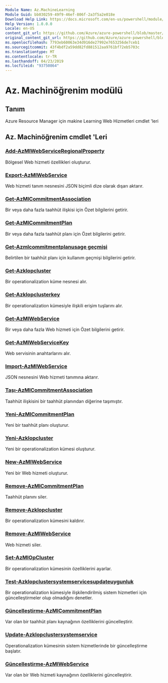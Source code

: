 ```yaml
---
Module Name: Az.MachineLearning
Module Guid: bb030259-49f9-46ef-806f-2a3f5a2e018e
Download Help Link: https://docs.microsoft.com/en-us/powershell/module/az.machinelearning
Help Version: 1.0.0.0
Locale: en-US
content_git_url: https://github.com/Azure/azure-powershell/blob/master/src/MachineLearning/MachineLearning/help/Az.MachineLearning.md
original_content_git_url: https://github.com/Azure/azure-powershell/blob/master/src/MachineLearning/MachineLearning/help/Az.MachineLearning.md
ms.openlocfilehash: 7793eb60063e34d916de27992e7653256de7ceb1
ms.sourcegitcommit: 43f4bdf2a59dd82fd881512aa9761bf72eb5703c
ms.translationtype: MT
ms.contentlocale: tr-TR
ms.lasthandoff: 04/23/2019
ms.locfileid: "93750864"
---
```

# Az. Machinöğrenim modülü
## Tanım
Azure Resource Manager için makine Learning Web Hizmetleri cmdlet 'leri

## Az. Machinöğrenim cmdlet 'Leri
### [Add-AzMlWebServiceRegionalProperty](Add-AzMlWebServiceRegionalProperty.md)
Bölgesel Web hizmeti özellikleri oluşturur.

### [Export-AzMlWebService](Export-AzMlWebService.md)
Web hizmeti tanım nesnesini JSON biçimli dize olarak dışarı aktarır.

### [Get-AzMlCommitmentAssociation](Get-AzMlCommitmentAssociation.md)
Bir veya daha fazla taahhüt ilişkisi için Özet bilgilerini getirir.

### [Get-AzMlCommitmentPlan](Get-AzMlCommitmentPlan.md)
Bir veya daha fazla taahhüt planı için Özet bilgilerini getirir.

### [Get-Azmlcommitmentplanusage geçmişi](Get-AzMlCommitmentPlanUsageHistory.md)
Belirtilen bir taahhüt planı için kullanım geçmişi bilgilerini getirir.

### [Get-Azklopcluster](Get-AzMlOpCluster.md)
Bir operationalization küme nesnesi alır.

### [Get-Azklopclusterkey](Get-AzMlOpClusterKey.md)
Bir operationalization kümesiyle ilişkili erişim tuşlarını alır.

### [Get-AzMlWebService](Get-AzMlWebService.md)
Bir veya daha fazla Web hizmeti için Özet bilgilerini getirir.

### [Get-AzMlWebServiceKey](Get-AzMlWebServiceKey.md)
Web servisinin anahtarlarını alır.

### [Import-AzMlWebService](Import-AzMlWebService.md)
JSON nesnesini Web hizmeti tanımına aktarır.

### [Taşı-AzMlCommitmentAssociation](Move-AzMlCommitmentAssociation.md)
Taahhüt ilişkisini bir taahhüt planından diğerine taşımıştır.

### [Yeni-AzMlCommitmentPlan](New-AzMlCommitmentPlan.md)
Yeni bir taahhüt planı oluşturur.

### [Yeni-Azklopcluster](New-AzMlOpCluster.md)
Yeni bir operationalization kümesi oluşturur.

### [New-AzMlWebService](New-AzMlWebService.md)
Yeni bir Web hizmeti oluşturur.

### [Remove-AzMlCommitmentPlan](Remove-AzMlCommitmentPlan.md)
Taahhüt planını siler.

### [Remove-Azklopcluster](Remove-AzMlOpCluster.md)
Bir operationalization kümesini kaldırır.

### [Remove-AzMlWebService](Remove-AzMlWebService.md)
Web hizmeti siler.

### [Set-AzMlOpCluster](Set-AzMlOpCluster.md)
Bir operationalization kümesinin özelliklerini ayarlar.

### [Test-Azklopclustersystemservicesupdateuygunluk](Test-AzMlOpClusterSystemServicesUpdateAvailability.md)
Bir operationalization kümesiyle ilişkilendirilmiş sistem hizmetleri için güncelleştirmeler olup olmadığını denetler.

### [Güncelleştirme-AzMlCommitmentPlan](Update-AzMlCommitmentPlan.md)
Var olan bir taahhüt planı kaynağının özelliklerini güncelleştirir.

### [Update-Azklopclustersystemservice](Update-AzMlOpClusterSystemService.md)
Operationalization kümesinin sistem hizmetlerinde bir güncelleştirme başlatır.

### [Güncelleştirme-AzMlWebService](Update-AzMlWebService.md)
Var olan bir Web hizmeti kaynağının özelliklerini güncelleştirir.

